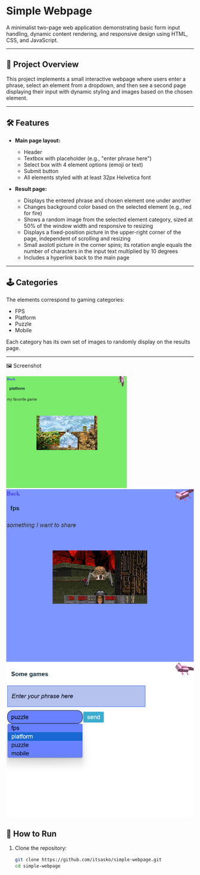 # Simple Webpage

A minimalist two-page web application demonstrating basic form input handling, dynamic content rendering, and responsive design using HTML, CSS, and JavaScript.

---

## 🎯 Project Overview

This project implements a small interactive webpage where users enter a phrase, select an element from a dropdown, and then see a second page displaying their input with dynamic styling and images based on the chosen element.

---

## 🛠️ Features

- **Main page layout:**
  - Header
  - Textbox with placeholder (e.g., "enter phrase here")
  - Select box with 4 element options (emoji or text)
  - Submit button
  - All elements styled with at least 32px Helvetica font

- **Result page:**
  - Displays the entered phrase and chosen element one under another
  - Changes background color based on the selected element (e.g., red for fire)
  - Shows a random image from the selected element category, sized at 50% of the window width and responsive to resizing
  - Displays a fixed-position picture in the upper-right corner of the page, independent of scrolling and resizing
  - Small axolotl picture in the corner spins; its rotation angle equals the number of characters in the input text multiplied by 10 degrees
  - Includes a hyperlink back to the main page

---

## 🕹️ Categories

The elements correspond to gaming categories:

- FPS
- Platform
- Puzzle
- Mobile

Each category has its own set of images to randomly display on the results page.

---
🖼️ Screenshot

![Main page screenshot](screenshots/screenshot1.png)
![Results page screenshot](screenshots/screenshot2.png)
![Result page screenshot 2](screenshots/screenshot3.png)

## 🚀 How to Run

1. Clone the repository:

   ```bash
   git clone https://github.com/itsasko/simple-webpage.git
   cd simple-webpage
